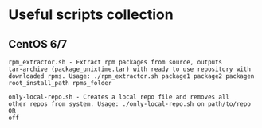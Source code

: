 ﻿# Useful scripts collection
 ## CentOS 6/7

<code>rpm_extractor.sh - Extract rpm packages from source, outputs tar-archive (package_unixtime.tar) with ready to use repository with downloaded rpms. Usage: ./rpm_extractor.sh package1 package2 packagen root_install_path rpms_folder</code>

<code>only-local-repo.sh - Creates a local repo file and removes all other repos from system. Usage: ./only-local-repo.sh on path/to/repo OR off</code>


